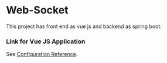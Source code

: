 # Web-Socket
This project has front end as vue js and backend as spring boot.
### Link for Vue JS Application
See [Configuration Reference](https://github.com/MrPaul98/Web-socket-Vue-js-appication).

